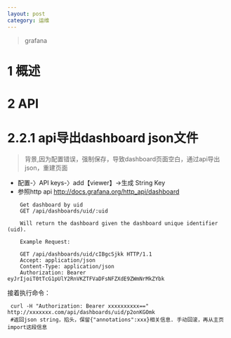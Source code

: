 ```yaml
---
layout: post
category: 运维
---
```


> grafana

# 1 概述
# 2 API
# 2.2.1 api导出dashboard json文件
> 背景,因为配置错误，强制保存，导致dashboard页面空白，通过api导出json，重建页面

- 配置-〉API keys-〉add【viewer】->生成 String Key
- 参照http api http://docs.grafana.org/http_api/dashboard
  
```
    Get dashboard by uid
    GET /api/dashboards/uid/:uid
    
    Will return the dashboard given the dashboard unique identifier (uid).
    
    Example Request:
    
    GET /api/dashboards/uid/cIBgcSjkk HTTP/1.1
    Accept: application/json
    Content-Type: application/json
    Authorization: Bearer eyJrIjoiT0tTcG1pUlY2RnVKZTFVaDFsNFZXdE9ZWmNrMkZYbk
```
接着执行命令：

```
 curl -H "Authorization: Bearer xxxxxxxxxx==" http://xxxxxxx.com/api/dashboards/uid/p2onKGOmk
 #返回json string，掐头，保留{"annotations":xxx}相关信息. 手动回滚，再从主页import这段信息
 
```


